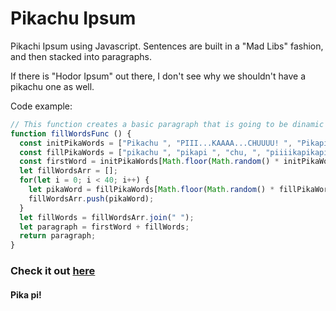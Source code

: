 # Pikachu Ipsum


Pikachi Ipsum using Javascript. Sentences are built in a "Mad Libs" fashion, and then stacked into paragraphs.

If there is "Hodor Ipsum" out there, I don't see why we shouldn't have a pikachu one as well.


Code example:
```javascript
// This function creates a basic paragraph that is going to be dinamic
function fillWordsFunc () { 
  const initPikaWords = ["Pikachu ", "PIII...KAAAA...CHUUUU! ", "Pikapi ", "Pika ", "Pika Pika "];
  const fillPikaWords = ["pikachu ", "pikapi ", "chu, ", "piiiikapikapiiii ", "chu pika chu, ", "pika pi? ", "pikachu! ", "pika?! ", "pikachu ", "pi pikapi "];
  const firstWord = initPikaWords[Math.floor(Math.random() * initPikaWords.length)];
  let fillWordsArr = [];
  for(let i = 0; i < 40; i++) {
    let pikaWord = fillPikaWords[Math.floor(Math.random() * fillPikaWords.length)];
    fillWordsArr.push(pikaWord);
  }
  let fillWords = fillWordsArr.join(" ");
  let paragraph = firstWord + fillWords;
  return paragraph;
}
```

### Check it out [here](https://ceheiss.github.io/pikachuIpsum/PikachuIpsum/index.html)
#### Pika pi!
